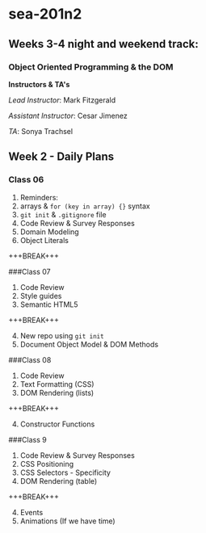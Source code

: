 # sea-201n2
## Weeks 3-4 night and weekend track:
### Object Oriented Programming & the DOM
**Instructors & TA's**

*Lead Instructor*: Mark Fitzgerald

*Assistant Instructor*: Cesar Jimenez

*TA*: Sonya Trachsel

## Week 2 - Daily Plans
### Class 06
1. Reminders:
  1. arrays & `for (key in array) {}` syntax
  2. `git init` & `.gitignore` file
2. Code Review & Survey Responses
3. Domain Modeling
4. Object Literals

+++BREAK+++


###Class 07
1. Code Review
2. Style guides
3. Semantic HTML5

+++BREAK+++

4. New repo using `git init`
5. Document Object Model & DOM Methods

###Class 08
1. Code Review
2. Text Formatting (CSS)
3. DOM Rendering (lists)

+++BREAK+++

4. Constructor Functions

###Class 9
1. Code Review & Survey Responses
2. CSS Positioning
2. CSS Selectors - Specificity
3. DOM Rendering (table)

+++BREAK+++

4. Events
5. Animations (If we have time)

